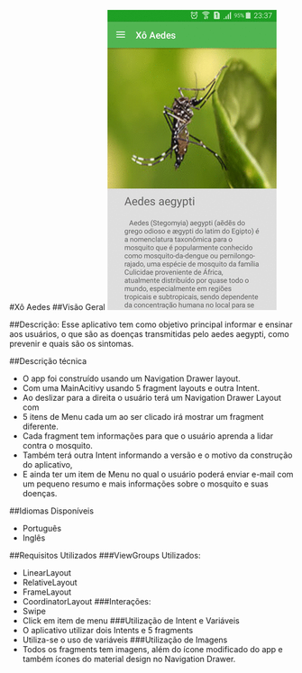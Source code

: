 #Xô Aedes
##Visão Geral
![demo](screenshots/gif_app.gif)

##Descrição:
 Esse aplicativo tem como objetivo principal informar e ensinar aos usuários, o que são as doenças transmitidas pelo aedes aegypti, como prevenir e quais são os sintomas.

##Descrição técnica
 * O app foi construído usando um Navigation Drawer layout.
 * Com uma MainAcitivy usando 5 fragment layouts e outra Intent.
 * Ao deslizar para a direita o usuário terá um Navigation Drawer Layout com
 * 5 itens de Menu cada um ao ser clicado irá mostrar um fragment diferente.
 * Cada fragment tem informações para que o usuário aprenda a lidar contra o mosquito.
 * Também terá outra Intent informando a versão e o motivo da construção do aplicativo,
 * E ainda ter um item de Menu no qual o usuário poderá enviar e-mail com um pequeno resumo e mais informações sobre o mosquito e suas doenças.
 
##Idiomas Disponíveis
 * Português 
 * Inglês

##Requisitos Utilizados
###ViewGroups Utilizados:
 * LinearLayout
 * RelativeLayout
 * FrameLayout
 * CoordinatorLayout
###Interações:
 * Swipe
 * Click em item de menu
###Utilização de Intent e Variáveis
 * O aplicativo utilizar dois Intents e 5 fragments 
 * Utiliza-se o uso de variáveis
###Utilização de Imagens
 * Todos os fragments tem imagens, além do ícone modificado do app e também ícones do
material design no Navigation Drawer.

